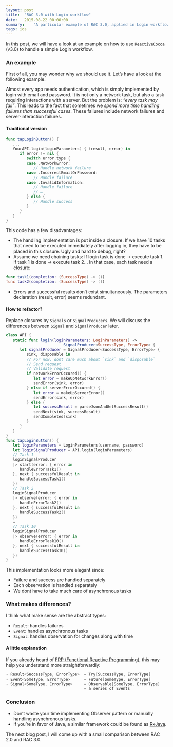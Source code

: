 ```yaml
---
layout: post
title:  "RAC 3.0 with Login workflow"
date:   2015-08-22 00:00:00
summary:    "A particular example of RAC 3.0, applied in Login workflow."
tags: ios
---
```



In this post, we will have a look at an example on how to use
[`ReactiveCocoa`](https://github.com/ReactiveCocoa/ReactiveCocoa) (v3.0) to handle
a simple Login workflow.

### An example

First of all, you may wonder why we should use it. Let’s have a look at the
following example.

Almost every app needs authentication, which is simply implemented by
login with email and password. It is not only a network task, but also a
task requiring interactions with a server. But the problem is: _“every
task may fail”_. This leads to the fact that sometimes we _spend more time
handling failures than successful cases_. These failures include
network failures and server-interaction failures.

#### Traditional version

```swift
func tapLoginButton() {
   ...
   YourAPI.login(loginParameters) { (result, error) in
      if error != nil {
         switch error.type {
         case .NetworkError:
            // Handle network failure
         case .IncorrectEmailOrPassword:
            // Handle failure
         case .InvalidInformation:
            // Handle failure
            // …
         } else {
            // Handle success
         }
      }
   }
}
```

This code has a few disadvantages:

* The handling implementation is put inside a closure. If we have 10 tasks that
need to be executed immediately after logging in, they have to be placed in this
closure. Ugly and hard to debug, right?
* Assume we need chaining tasks: If login task is done → execute task 1. If task 1
is done → execute task 2… In that case, each task need a closure:

```swift
func task1(completion: (SuccessType) -> ())
func task2(completion: (SuccessType) -> ())
```

* Errors and successful results don’t exist simultaneously. The parameters
declaration (result, error) seems redundant.

#### How to refactor?

Replace closures by `Signals` or `SignalProducers`. We will discuss the
differences between `Signal` and `SignalProducer` later.

```swift
class API {
   static func login(loginParameters: LoginParameters) -> 
                         SignalProducer<SuccessType, ErrorType> {
      let signalProducer = SignalProducer<SuccessType, ErrorType> {
         sink, disposable in
         // For now, dont care much about `sink` and `disposable`
         // Send request
         // Validate request
         if networkErrorOccured() {
            let error = makeUpNetworkError()
            sendError(sink, error)
         } else if serverErrorOccured() {
            let error = makeUpServerError()
            sendError(sink, error)
         } else {
            let successResult = parseJsonAndGetSuccessResult()
            sendNext(sink, successResult)
            sendCompleted(sink)
         }
      }
   }
}
func tapLoginButton() {
   let loginParameters = LoginParameters(username, password)
   let loginSignalProducer = API.login(loginParameters)
   // Task 1
   loginSignalProducer
   |> start(error: { error in
      handleErrorTask1()
   }, next { successfulResult in
      handleSuccessTask1()
   })
   // Task 2
   loginSignalProducer
   |> observe(error: { error in
      handleErrorTask2()
   }, next { successfulResult in
      handleSuccessTask2()
   })
   …
   // Task 10
   loginSignalProducer
   |> observe(error: { error in
      handleErrorTask10()
   }, next { successfulResult in
      handleSuccessTask10()
   })
}
```

This implementation looks more elegant since:

- Failure and success are handled separately
- Each observation is handled separately
- We dont have to take much care of asynchronous tasks

### What makes differences?

I think what make sense are the abstract types:

- `Result`: handles failures
- `Event`: handles asynchronous tasks
- `Signal`: handles observation for changes along with time

#### A little explanation

If you already heard of [FRP (Functional Reactive
Programming)](https://www.coursera.org/course/reactive), this may help you
understand more straightforwardly:

```swift
- Result<SuccessType, ErrorType>  = Try[SuccessType, ErrorType]
- Event<SomeType, ErrorType>      = Future[SomeType, ErrorType]
- Signal<SomeType, ErrorType>     = Observable[SomeType, ErrorType]
                                  = a series of Events
```

### Conclusion

* Don’t waste your time implementing Observer pattern or manually handling
asynchronous tasks.
* If you’re in favor of Java, a similar framework could be found as
[RxJava](https://github.com/ReactiveX/RxJava).

The next blog post, I will come up with a small comparison between RAC 2.0 and
RAC 3.0.

